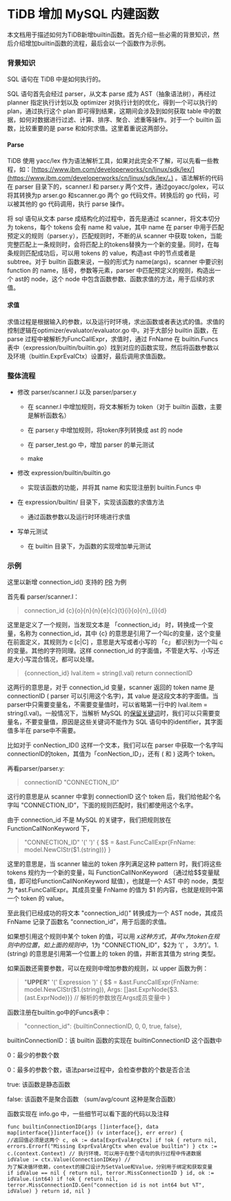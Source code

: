 # TiDB 增加 MySQL 内建函数

本文档用于描述如何为TiDB新增builtin函数。首先介绍一些必需的背景知识，然后介绍增加builtin函数的流程，最后会以一个函数作为示例。

### **背景知识**

SQL 语句在 TiDB 中是如何执行的。

SQL 语句首先会经过 parser，从文本 parse 成为 AST（抽象语法树），再经过 planner 指定执行计划以及 optimizer 对执行计划的优化，得到一个可以执行的 plan，通过执行这个 plan 即可得到结果，这期间会涉及到如何获取 table 中的数据，如何对数据进行过滤、计算、排序、聚合、滤重等操作。对于一个 builtin 函数，比较重要的是 parse 和如何求值。这里着重说这两部分。

#### Parse

TiDB 使用 yacc/lex 作为语法解析工具，如果对此完全不了解，可以先看一些教程，如：[https://www.ibm.com/developerworks/cn/linux/sdk/lex/](https://www.ibm.com/developerworks/cn/linux/sdk/lex/。) 。语法解析的代码在 parser 目录下的，scanner.l 和 parser.y 两个文件，通过goyacc/golex，可以将其转换为p arser.go 和scanner.go 两个 go 代码文件。转换后的 go 代码，可以被其他的 go 代码调用，执行 parse 操作。

 

将 sql 语句从文本 parse 成结构化的过程中，首先是通过 scanner，将文本切分为 tokens，每个 tokens 会有 name 和 value，其中 name 在 parser 中用于匹配预定义的规则（parser.y），匹配规则时，不断的从 scanner 中获取 token，当能完整匹配上一条规则时，会将匹配上的tokens替换为一个新的变量。同时，在每条规则匹配成功后，可以用 tokens 的 value，构造ast 中的节点或者是 subtree。对于 builtin 函数来说，一般的形式为 name(args)，scanner 中要识别 function 的 name，括号，参数等元素，parser 中匹配预定义的规则，构造出一个 ast的 node，这个 node 中包含函数参数、函数求值的方法，用于后续的求值。

#### 求值

求值过程是根据输入的参数，以及运行时环境，求出函数或者表达式的值。求值的控制逻辑在optimizer/evaluator/evaluator.go 中。对于大部分 builtin 函数，在 parse 过程中被解析为FuncCallExpr，求值时，通过 FnName 在 builtin.Funcs 表中（expression/builtin/builtin.go）找到对应的函数实现，然后将函数参数以及环境（buitlin.ExprEvalCtx）设置好，最后调用求值函数。

### **整体流程**

* 修改 parser/scanner.l 以及 parser/parser.y

    * 在 scanner.l 中增加规则，将文本解析为 token（对于 builtin 函数，主要是解析函数名）

    * 在 parser.y 中增加规则，将token序列转换成 ast 的 node

    * 在 parser_test.go 中，增加 parser 的单元测试

    * make

* 修改 expression/builtin/builtin.go

    * 实现该函数的功能，并将其 name 和实现注册到 builtin.Funcs 中

* 在 expression/builtin/ 目录下，实现该函数的求值方法

    * 通过函数参数以及运行时环境进行求值

* 写单元测试

    * 在 builtin 目录下，为函数的实现增加单元测试

### **示例**

这里以新增 connection_id() 支持的 [PR](https://github.com/pingcap/tidb/pull/718) 为例

首先看 parser/scanner.l：

> connection_id	{c}{o}{n}{n}{e}{c}{t}{i}{o}{n}_{i}{d} 

这里是定义了一个规则，当发现文本是 「connection_id」 时，转换成一个变量，名称为 connection_id，其中 {c} 的意思是引用了一个叫c的变量，这个变量在前面定义，其规则为 c [c|C] ，意思是大写或者小写的 「c」 都识别为一个叫 c 的变量。其他的字符同理。这样 connection_id 的字面值，不管是大写、小写还是大小写混合情况，都可以处理。

> {connection_id}		lval.item = string(l.val)
>                                      return connectionID

这两行的意思是，对于 connection_id 变量，scanner 返回的 token name 是 connectionID ( parser 可以引用这个名字)，其 value 是这段文本的字面值。当parser中只需要变量名，不需要变量值时，可以省略第一行中的 lval.item = string(l.val)。一般情况下，当解析 MySQL 的[保留关键词](http://dev.mysql.com/doc/refman/5.7/en/keywords.html)时，我们可以只需要变量名，不要变量值，原因是这些关键词不能作为 SQL 语句中的identifier，其字面值多半在 parse中不需要。

比如对于 conNection_ID() 这样一个文本，我们可以在 parser 中获取一个名字叫 connectionID的token，其值为「conNection_ID」，还有 ( 和 ) 这两个 token。

再看parser/parser.y:

> connectionID   "CONNECTION_ID"

这行的意思是从 scanner 中拿到 connectionID 这个 token 后，我们给他起个名字叫 "CONNECTION_ID”，下面的规则匹配时，我们都使用这个名字。

由于 connection_id 不是 MySQL 的关键字，我们把规则放在 FunctionCallNonKeyword 下，

> "CONNECTION_ID" '(' ')' 
> {
>      $$ = &ast.FuncCallExpr{FnName: model.NewCIStr($1.(string))}
> }

这里的意思是，当 scanner 输出的 token 序列满足这种 pattern 时，我们将这些 tokens 规约为一个新的变量，叫 FunctionCallNonKeyword （通过给$$变量赋值，即可给FunctionCallNonKeyword 赋值），也就是一个 AST 中的 node，类型为 *ast.FuncCallExpr。其成员变量 FnName 的值为 $1 的内容，也就是规则中第一个 token 的 value。

至此我们已经成功的将文本 "connection_id()” 转换成为一个 AST node，其成员 FnName 记录了函数名 ”connection_id”，用于后面的求值。

如果想引用这个规则中某个 token 的值，可以用 $x 这种方式，其中 x 为 token 在规则中的位置，如上面的规则中，$1为 "CONNECTION_ID”，$2为 ’(’ ， $3 为 ’)’ 。$1.(string) 的意思是引用第一个位置上的 token 的值，并断言其值为 string 类型。

如果函数还需要参数，可以在规则中增加参数的规则，以 upper 函数为例：

> "**UPPER**" '(' Expression ')'
> {
>     $$ = &ast.FuncCallExpr{FnName: model.NewCIStr($1.(string)), Args: []ast.ExprNode{$3.(ast.ExprNode)}} // 解析的参数放在Args成员变量中
> }

函数注册在builtin.go中的Funcs表中：

> "connection_id": {builtinConnectionID, 0, 0, true, false},

builtinConnectionID：该 builtin 函数的实现在 builtinConnectionID 这个函数中

0：最少的参数个数

0：最多的参数个数，语法parse过程中，会检查参数的个数是否合法

true: 该函数是静态函数

false: 该函数不是聚合函数 （sum/avg/count 这种是聚合函数）

函数实现在 info.go 中，一些细节可以看下面的代码以及注释

  <code>func builtinConnectionID(args []interface{}, data map[interface{}]interface{}) (v interface{}, err error) { //返回值必须是这两个
     c, ok := data[ExprEvalArgCtx]
      if !ok {
		return nil, errors.Errorf("Missing ExprEvalArgCtx when evalue builtin")
	}
	ctx := c.(context.Context) // 执行环境，可以用于在整个语句的执行过程中传递数据
	idValue := ctx.Value(ConnectionIDKey) // 为了解决循环依赖，context的接口设计为SetValue和Value，分别用于绑定和获取变量
	if idValue == nil {
		return nil, terror.MissConnectionID
	}
	id, ok := idValue.(int64)
	if !ok {
		return nil, terror.MissConnectionID.Gen("connection id is not int64 but %T", idValue)
	}
	return id, nil
}
</code>
